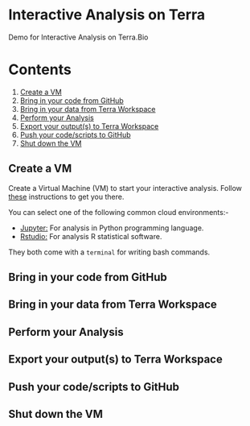 # Interactive Analysis on Terra

Demo for Interactive Analysis on Terra.Bio

# Contents

1. [Create a VM](#create-vm)
2. [Bring in your code from GitHub](#bring-code)
3. [Bring in your data from Terra Workspace](#bring-data)
4. [Perform your Analysis](#peform-analysis)
5. [Export your output(s) to Terra Workspace](#export-output)
6. [Push your code/scripts to GitHub](#version-control-code)
7. [Shut down the VM](#shut-vm)



## Create a VM

Create a Virtual Machine (VM) to start your interactive analysis. Follow [these](https://support.terra.bio/hc/en-us/articles/360038125912-Your-interactive-analysis-VM-Cloud-Environment#h_01EWE22VY089T7SVA9J403CD48) instructions to get you there.

You can select one of the following common cloud environments:-

- [Jupyter:](https://support.terra.bio/hc/en-us/articles/5075814468379-Starting-and-customizing-your-Jupyter-app) For analysis in Python programming language.
- [Rstudio:](https://support.terra.bio/hc/en-us/articles/5075722115227) For analysis R statistical software.

They both come with a `terminal` for writing bash commands.

## Bring in your code from GitHub



## Bring in your data from Terra Workspace



## Perform your Analysis



## Export your output(s) to Terra Workspace



## Push your code/scripts to GitHub




## Shut down the VM






